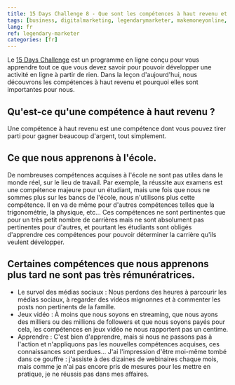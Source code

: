 ```yaml
---
title: 15 Days Challenge 8 - Que sont les compétences à haut revenu et pourquoi en avez-vous besoin ?
tags: [business, digitalmarketing, legendarymarketer, makemoneyonline, onlinebusiness, 15dayschallenge, highincomeskills]
lang: fr
ref: legendary-marketer
categories: [fr]
---
```

Le [15 Days Challenge][1] est un programme en ligne conçu pour vous apprendre tout ce que vous devez savoir pour pouvoir développer une activité en ligne à partir de rien.
Dans la leçon d'aujourd'hui, nous découvrons les compétences à haut revenu et pourquoi elles sont importantes pour nous.

[1]: https://bit.ly/15daysonly "Démarrez le 15 days challenge maintenant"

## Qu'est-ce qu'une compétence à haut revenu ?

Une compétence à haut revenu est une compétence dont vous pouvez tirer parti pour gagner beaucoup d'argent, tout simplement.

## Ce que nous apprenons à l'école.

De nombreuses compétences acquises à l'école ne sont pas utiles dans le monde réel, sur le lieu de travail. Par exemple, la réussite aux examens est une compétence majeure pour un étudiant, mais une fois que nous ne sommes plus sur les bancs de l'école, nous n'utilisons plus cette compétence. Il en va de même pour d'autres compétences telles que la trigonométrie, la physique, etc... Ces compétences ne sont pertinentes que pour un très petit nombre de carrières mais ne sont absolument pas pertinentes pour d'autres, et pourtant les étudiants sont obligés d'apprendre ces compétences pour pouvoir déterminer la carrière qu'ils veulent développer.

## Certaines compétences que nous apprenons plus tard ne sont pas très rémunératrices.

- Le survol des médias sociaux : Nous perdons des heures à parcourir les médias sociaux, à regarder des vidéos mignonnes et à commenter les posts non pertinents de la famille.
- Jeux vidéo : À moins que nous soyons en streaming, que nous ayons des milliers ou des millions de followers et que nous soyons payés pour cela, les compétences en jeux vidéo ne nous rapportent pas un centime.
- Apprendre : C'est bien d'apprendre, mais si nous ne passons pas à l'action et n'appliquons pas les nouvelles compétences acquises, ces connaissances sont perdues... J'ai l'impression d'être moi-même tombé dans ce gouffre : j'assiste à des dizaines de webinaires chaque mois, mais comme je n'ai pas encore pris de mesures pour les mettre en pratique, je ne réussis pas dans mes affaires. 
